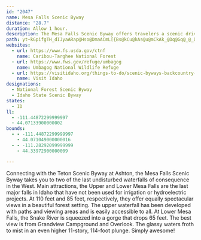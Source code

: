 ```yaml
---
id: "2047"
name: Mesa Falls Scenic Byway
distance: "28.7"
duration: Allow 1 hour.
description: The Mesa Falls Scenic Byway offers travelers a scenic drive along the Falls River and past Upper and Lower Mesa Falls.
path: yt~kGpifgTH_dIJyaARap@Hso@DmaACmL[{Bs@kCu@kAs@u@mCkAk_@Dq@Gq@_@_DkC{kA}pAiB_BcBy@eBYyTE_^RgIg@mC]iDk@aBy@yBiCk@eAwBeHyA_Cu@a@mE_A}Bu@s@y@q@oAg@aBUaBiAmOi@sC}@{CaAkBo@y@cLwLu@kAeA_CiAgGsAgJImAIyFSsAg@mAm@s@eImHeFkDgBgBiA{A}E_IiByD}CcIuAgCiBwBsByAyAm@wBMqFz@iGmAwHgBiS_EsBm@cAk@_A_A_AyAi@sAc@_B_@gCIkA?sBHeAd@wCx@yCLkAFqACmAU{Aw@yC}AgFcAyB{@eAgCyBu@mAw@kBQy@iAaGs@sAiA_AsGeCmA{@y@cAi@mAyB{Is@_CeAsAsCaCgBmBoAkDo@{@mFyBaByA{@_BmBaFyBgDu@_Bm@qBu@m@uAg@}AQcBBi@HoH|DeGnHi@Ri@FqBO{@m@yCeEm@e@o@W_@Ce@FcAp@s@t@e@jAeEnRgBnGkAjCmIhPoB|Hc@hA_Az@oAp@mDfAiAx@iCjDgDzDs@rAgChKqBxDm@p@yBxA{o@zf@}BrC_A~A{F`MyCrEu@z@aCvAaBx@eErA{LpCsk@pOgVxIu@f@gAtAkBlE_@h@_AfAaB|@mj@|JuAf@iA|@sAdBe@x@k@xAeeA~cD}ZpaAe@lAgBrCmTd\uDrEgsDrtCcBdAmAl@id@tL}NrD}WzDmB|@o@^aAfAcLtP}AdBof@fc@wA~@iAd@y@NeBJia@P_g@{CsB`@qG`DsDrA{]`JcDj@yAFm@A}AY{Ae@cAg@cBeAsGaFsAq@y@S_BMwKWqAMcA_@yEgCiCq@iQk@_NUcBRmBx@mA`AcBpB}@fBo@lBsNjh@o^lpA{AvEi@bAyAfBk@f@kXrM}ElC}AfAyC\yAE}V_DwF_AyBq@mWuL]Ge@Pe@`@
websites:
  - url: https://www.fs.usda.gov/ctnf
    name: Caribou-Targhee National Forest
  - url: https://www.fws.gov/refuge/umbagog
    name: Umbagog National Wildlife Refuge
  - url: https://visitidaho.org/things-to-do/scenic-byways-backcountry-drives/mesa-falls-scenic-byway/
    name: Visit Idaho
designations:
  - National Forest Scenic Byway
  - Idaho State Scenic Byway
states:
  - ID
ll:
  - -111.44872299999997
  - 44.07133900000002
bounds:
  - - -111.44872299999997
    - 44.071049000000016
  - - -111.28292099999999
    - 44.33972900000009

---
```


Connecting with the Teton Scenic Byway at Ashton, the Mesa Falls Scenic Byway takes you to two of the last undisturbed waterfalls of consequence in the West. Main attractions, the Upper and Lower Mesa Falls are the last major falls in Idaho that have not been used for irrigation or hydroelectric projects. At 110 feet and 85 feet, respectively, they offer equally spectacular views in a beautiful forest setting. The upper waterfall has been developed with paths and viewing areas and is easily accessible to all. At Lower Mesa Falls, the Snake River is squeezed into a gorge that drops 65 feet. The best view is from Grandview Campground and Overlook. The glassy waters froth to mist in an even higher 11-story, 114-foot plunge. Simply awesome!
